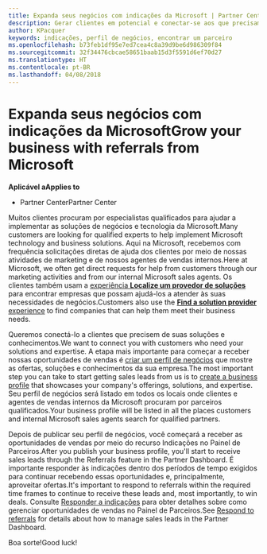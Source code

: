 ```yaml
---
title: Expanda seus negócios com indicações da Microsoft | Partner Center
description: Gerar clientes em potencial e conectar-se aos que precisam de ajuda para implementar produtos e soluções da Microsoft.
author: KPacquer
keywords: indicações, perfil de negócios, encontrar um parceiro
ms.openlocfilehash: b73feb1df95e7ed7cea4c8a39d9be6d986309f84
ms.sourcegitcommit: 32f34476cbcae58651baab15d3f5591d6ef70d27
ms.translationtype: HT
ms.contentlocale: pt-BR
ms.lasthandoff: 04/08/2018
---
```

<!-- FWLink:  https://go.microsoft.com/fwlink/?linkid=849775 (top of page) -->

# <a name="grow-your-business-with-referrals-from-microsoft"></a><span data-ttu-id="f6363-104">Expanda seus negócios com indicações da Microsoft</span><span class="sxs-lookup"><span data-stu-id="f6363-104">Grow your business with referrals from Microsoft</span></span>

**<span data-ttu-id="f6363-105">Aplicável a</span><span class="sxs-lookup"><span data-stu-id="f6363-105">Applies to</span></span>**

-  <span data-ttu-id="f6363-106">Partner Center</span><span class="sxs-lookup"><span data-stu-id="f6363-106">Partner Center</span></span>

<span data-ttu-id="f6363-107">Muitos clientes procuram por especialistas qualificados para ajudar a implementar as soluções de negócios e tecnologia da Microsoft.</span><span class="sxs-lookup"><span data-stu-id="f6363-107">Many customers are looking for qualified experts to help implement Microsoft technology and business solutions.</span></span> <span data-ttu-id="f6363-108">Aqui na Microsoft, recebemos com frequência solicitações diretas de ajuda dos clientes por meio de nossas atividades de marketing e de nossos agentes de vendas internos.</span><span class="sxs-lookup"><span data-stu-id="f6363-108">Here at Microsoft, we often get direct requests for help from customers through our marketing activities and from our internal Microsoft sales agents.</span></span> <span data-ttu-id="f6363-109">Os clientes também usam a [experiência **Localize um provedor de soluções**](https://www.microsoft.com/solution-providers/search) para encontrar empresas que possam ajudá-los a atender às suas necessidades de negócios.</span><span class="sxs-lookup"><span data-stu-id="f6363-109">Customers also use the [**Find a solution provider** experience](https://www.microsoft.com/solution-providers/search) to find companies that can help them meet their business needs.</span></span> 

<span data-ttu-id="f6363-110">Queremos conectá-lo a clientes que precisem de suas soluções e conhecimentos.</span><span class="sxs-lookup"><span data-stu-id="f6363-110">We want to connect you with customers who need your solutions and expertise.</span></span> <span data-ttu-id="f6363-111">A etapa mais importante para começar a receber nossas oportunidades de vendas é [criar um perfil de negócios](create-a-marketing-profile.md) que mostre as ofertas, soluções e conhecimentos da sua empresa.</span><span class="sxs-lookup"><span data-stu-id="f6363-111">The most important step you can take to start getting sales leads from us is to [create a business profile](create-a-marketing-profile.md) that showcases your company's offerings, solutions, and expertise.</span></span> <span data-ttu-id="f6363-112">Seu perfil de negócios será listado em todos os locais onde clientes e agentes de vendas internos da Microsoft procuram por parceiros qualificados.</span><span class="sxs-lookup"><span data-stu-id="f6363-112">Your business profile will be listed in all the places customers and internal Microsoft sales agents search for qualified partners.</span></span> 

 <span data-ttu-id="f6363-113">Depois de publicar seu perfil de negócios, você começará a receber as oportunidades de vendas por meio do recurso Indicações no Painel de Parceiros.</span><span class="sxs-lookup"><span data-stu-id="f6363-113">After you publish your business profile, you'll start to receive sales leads through the Referrals feature in the Partner Dashboard.</span></span> <span data-ttu-id="f6363-114">É importante responder às indicações dentro dos períodos de tempo exigidos para continuar recebendo essas oportunidades e, principalmente, aproveitar ofertas.</span><span class="sxs-lookup"><span data-stu-id="f6363-114">It's important to respond to referrals within the required time frames to continue to receive these leads and, most importantly, to win deals.</span></span> <span data-ttu-id="f6363-115">Consulte [Responder a indicações](responding-to-referrals.md) para obter detalhes sobre como gerenciar oportunidades de vendas no Painel de Parceiros.</span><span class="sxs-lookup"><span data-stu-id="f6363-115">See [Respond to referrals](responding-to-referrals.md) for details about how to manage sales leads in the Partner Dashboard.</span></span>  

<span data-ttu-id="f6363-116">Boa sorte!</span><span class="sxs-lookup"><span data-stu-id="f6363-116">Good luck!</span></span>

<!-- 
*  [Analyze your business profile](analyze-your-marketing-profile.md) Regularly review and optimize your business profile to make sure you’re getting in front of your target customers.
-->
